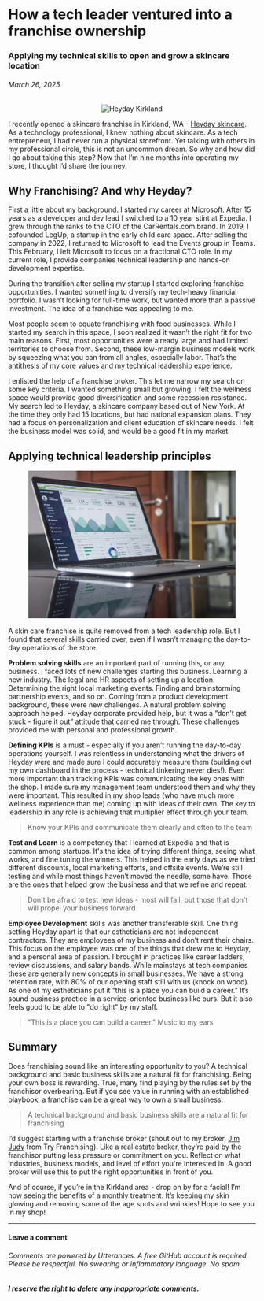 # How a tech leader ventured into a franchise ownership

### Applying my technical skills to open and grow a skincare location

###### *March 26, 2025*

<p align="center">
  <img height="400" alt="Heyday Kirkland" src="./images/franchise-hero.jpg">
</p>

I recently opened a skincare franchise in Kirkland, WA - [Heyday skincare](https://www.heydayskincare.com). As a technology professional, I knew nothing about skincare. As a tech entrepreneur, I had never run a physical storefront. Yet talking with others in my professional circle, this is not an uncommon dream. So why and how did I go about taking this step? Now that I’m nine months into operating my store, I thought I’d share the journey.

## Why Franchising? And why Heyday?

First a little about my background. I started my career at Microsoft. After 15 years as a developer and dev lead I switched to a 10 year stint at Expedia. I grew through the ranks to the CTO of the CarRentals.com brand. In 2019, I cofounded LegUp, a startup in the early child care space. After selling the company in 2022, I returned to Microsoft to lead the Events group in Teams. This February, I left Microsoft to focus on a fractional CTO role. In my current role, I provide companies technical leadership and hands-on development expertise.

During the transition after selling my startup I started exploring franchise opportunities. I wanted something to diversify my tech-heavy financial portfolio. I wasn’t looking for full-time work, but wanted more than a passive investment. The idea of a franchise was appealing to me.

Most people seem to equate franchising with food businesses. While I started my search in this space, I soon realized it wasn’t the right fit for two main reasons. First, most opportunities were already large and had limited territories to choose from. Second, these low-margin business models work by squeezing what you can from all angles, especially labor. That’s the antithesis of my core values and my technical leadership experience.

I enlisted the help of a franchise broker. This let me narrow my search on some key criteria. I wanted something small but growing. I felt the wellness space would provide good diversification and some recession resistance. My search led to Heyday, a skincare company based out of New York. At the time they only had 15 locations, but had national expansion plans. They had a focus on personalization and client education of skincare needs. I felt the business model was solid, and would be a good fit in my market.

## Applying technical leadership principles

<p align="center">
  <img height="300" alt="Photo by Carlos Muza on Unsplash" src="./images/franchise-kpis.jpg">
</p>

A skin care franchise is quite removed from a tech leadership role. But I found that several skills carried over, even if I wasn’t managing the day-to-day operations of the store.

**Problem solving skills** are an important part of running this, or any, business. I faced lots of new challenges starting this business. Learning a new industry. The legal and HR aspects of setting up a location. Determining the right local marketing events. Finding and brainstorming partnership events, and so on. Coming from a product development background, these were new challenges. A natural problem solving approach helped. Heyday corporate provided help, but it was a “don’t get stuck - figure it out” attitude that carried me through. These challenges provided me with personal and professional growth.

**Defining KPIs** is a must - especially if you aren’t running the day-to-day operations yourself. I was relentless in understanding what the drivers of Heyday were and made sure I could accurately measure them (building out my own dashboard in the process - technical tinkering never dies!). Even more important than tracking KPIs was communicating the key ones with the shop. I made sure my management team understood them and why they were important. This resulted in my shop leads (who have much more wellness experience than me) coming up with ideas of their own. The key to leadership in any role is achieving that multiplier effect through your team.

> Know your KPIs and communicate them clearly and often to the team

**Test and Learn** is a competency that I learned at Expedia and that is common among startups. It's the idea of trying different things, seeing what works, and fine tuning the winners. This helped in the early days as we tried different discounts, local marketing efforts, and offsite events. We’re still testing and while most things haven’t moved the needle, some have. Those are the ones that helped grow the business and that we refine and repeat.

> Don't be afraid to test new ideas - most will fail, but those that don't will propel your business forward

**Employee Development** skills was another transferable skill. One thing setting Heyday apart is that our estheticians are not independent contractors. They are employees of my business and don’t rent their chairs. This focus on the employee was one of the things that drew me to Heyday, and a personal area of passion. I brought in practices like career ladders, review discussions, and salary bands. While mainstays at tech companies these are generally new concepts in small businesses. We have a strong retention rate, with 80% of our opening staff still with us (knock on wood). As one of my estheticians put it “this is a place you can build a career.” It’s sound business practice in a service-oriented business like ours. But it also feels good to be able to "do right" by my staff.

> "This is a place you can build a career." Music to my ears

## Summary

Does franchising sound like an interesting opportunity to you? A technical background and basic business skills are a natural fit for franchising. Being your own boss is rewarding. True, many find playing by the rules set by the franchisor overbearing. But if you see value in running with an established playbook, a franchise can be a great way to own a small business.

> A technical background and basic business skills are a natural fit for franchising

I’d suggest starting with a franchise broker (shout out to my broker, [Jim Judy](https://tryfranchising.com/) from Try Franchising). Like a real estate broker, they’re paid by the franchisor putting less pressure or commitment on you. Reflect on what industries, business models, and level of effort you're interested in. A good broker will use this to put the right opportunities in front of you.

And of course, if you’re in the Kirkland area - drop on by for a facial! I’m now seeing the benefits of a monthly treatment. It’s keeping my skin glowing and removing some of the age spots and wrinkles! Hope to see you in my shop!

***

#### Leave a comment

###### Comments are powered by Utterances. A free GitHub account is required. Please be respectful. No swearing or inflammatory language. No spam.
###### **I reserve the right to delete any inappropriate comments.**

<script src="https://utteranc.es/client.js"
        repo="gsdriver/gsdriver.github.io"
        issue-term="pathname"
        theme="github-light"
        crossorigin="anonymous"
        async>
</script>
